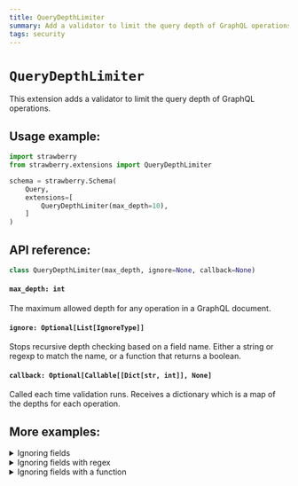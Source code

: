 ```yaml
---
title: QueryDepthLimiter
summary: Add a validator to limit the query depth of GraphQL operations.
tags: security
---
```


# `QueryDepthLimiter`

This extension adds a validator to limit the query depth of GraphQL operations.

## Usage example:

```python
import strawberry
from strawberry.extensions import QueryDepthLimiter

schema = strawberry.Schema(
    Query,
    extensions=[
        QueryDepthLimiter(max_depth=10),
    ]
)
```

## API reference:

```python
class QueryDepthLimiter(max_depth, ignore=None, callback=None)
```

#### `max_depth: int`

The maximum allowed depth for any operation in a GraphQL document.

#### `ignore: Optional[List[IgnoreType]]`

Stops recursive depth checking based on a field name.
Either a string or regexp to match the name, or a function that returns
a boolean.

#### `callback: Optional[Callable[[Dict[str, int]], None]`

Called each time validation runs. Receives a dictionary which is a
map of the depths for each operation.

## More examples:

<details>
  <summary>Ignoring fields</summary>

```python
import strawberry
from strawberry.extensions import QueryDepthLimiter

schema = strawberry.Schema(
    Query,
    extensions=[
        QueryDepthLimiter(
          max_depth=2,
          ignore=["user"]
        ),
    ]
)

# This query fails
schema.execute("""
  query TooDeep {
    book {
      author {
        publishedBooks {
          title
        }
      }
    }
  }
""")

# This query succeeds because the `user` field is ignored
schema.execute("""
  query NotTooDeep {
    user {
      favouriteBooks {
        author {
          publishedBooks {
            title
          }
        }
      }
    }
  }
""")
```

</details>

<details>
  <summary>Ignoring fields with regex</summary>

```python
import re
import strawberry
from strawberry.extensions import QueryDepthLimiter

schema = strawberry.Schema(
    Query,
    extensions=[
        QueryDepthLimiter(
          max_depth=2,
          ignore=[re.compile(r".*favourite.*"]
        ),
    ]
)

# This query succeeds because an field that contains `favourite` is ignored
schema.execute("""
  query NotTooDeep {
    user {
      favouriteBooks {
        author {
          publishedBooks {
            title
          }
        }
      }
    }
  }
""")
```

</details>

<details>
  <summary>Ignoring fields with a function</summary>

```python
import strawberry
from strawberry.extensions import QueryDepthLimiter

schema = strawberry.Schema(
    Query,
    extensions=[
        QueryDepthLimiter(
          max_depth=2,
          ignore=[lambda field_name: field_name == "user"]
        ),
    ]
)

schema.execute("""
  query NotTooDeep {
    user {
      favouriteBooks {
        author {
          publishedBooks {
            title
          }
        }
      }
    }
  }
""")
```

</details>
